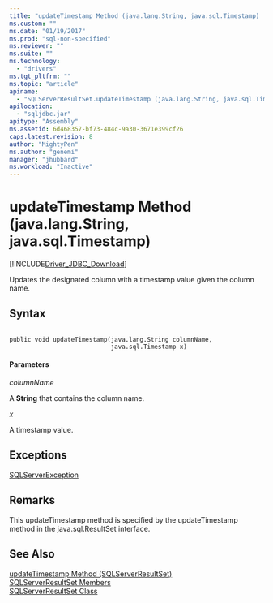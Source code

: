 ```yaml
---
title: "updateTimestamp Method (java.lang.String, java.sql.Timestamp) | Microsoft Docs"
ms.custom: ""
ms.date: "01/19/2017"
ms.prod: "sql-non-specified"
ms.reviewer: ""
ms.suite: ""
ms.technology: 
  - "drivers"
ms.tgt_pltfrm: ""
ms.topic: "article"
apiname: 
  - "SQLServerResultSet.updateTimestamp (java.lang.String, java.sql.Timestamp)"
apilocation: 
  - "sqljdbc.jar"
apitype: "Assembly"
ms.assetid: 6d468357-bf73-484c-9a30-3671e399cf26
caps.latest.revision: 8
author: "MightyPen"
ms.author: "genemi"
manager: "jhubbard"
ms.workload: "Inactive"
---
```

# updateTimestamp Method (java.lang.String, java.sql.Timestamp)
[!INCLUDE[Driver_JDBC_Download](../../../includes/driver_jdbc_download.md)]

  Updates the designated column with a timestamp value given the column name.  
  
## Syntax  
  
```  
  
public void updateTimestamp(java.lang.String columnName,  
                            java.sql.Timestamp x)  
```  
  
#### Parameters  
 *columnName*  
  
 A **String** that contains the column name.  
  
 *x*  
  
 A timestamp value.  
  
## Exceptions  
 [SQLServerException](../../../connect/jdbc/reference/sqlserverexception-class.md)  
  
## Remarks  
 This updateTimestamp method is specified by the updateTimestamp method in the java.sql.ResultSet interface.  
  
## See Also  
 [updateTimestamp Method &#40;SQLServerResultSet&#41;](../../../connect/jdbc/reference/updatetimestamp-method-sqlserverresultset.md)   
 [SQLServerResultSet Members](../../../connect/jdbc/reference/sqlserverresultset-members.md)   
 [SQLServerResultSet Class](../../../connect/jdbc/reference/sqlserverresultset-class.md)  
  
  

